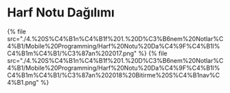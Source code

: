 # Harf Notu Dağılımı

<!--Index-->

{% file src="./4.%20S%C4%B1n%C4%B1f%201.%20D%C3%B6nem%20Notlar%C4%B1/Mobile%20Programming/Harf%20Notu%20Da%C4%9F%C4%B1l%C4%B1m%C4%B1/%C3%87an%202017.png" %}
{% file src="./4.%20S%C4%B1n%C4%B1f%201.%20D%C3%B6nem%20Notlar%C4%B1/Mobile%20Programming/Harf%20Notu%20Da%C4%9F%C4%B1l%C4%B1m%C4%B1/%C3%87an%202018%20Bitirme%20S%C4%B1nav%C4%B1.png" %}

<!--Index-->
